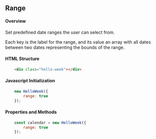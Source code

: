 ## Range

#### Overview
Set predefined date ranges the user can select from.

Each key is the label for the range, and its value an array with all dates between two dates representing the bounds of the range.

#### HTML Structure
```html
    <div class="hello-week"></div>
```

#### Javascript Initialization
```js
    new HelloWeek({
        range: true
    });
```

#### Properties and Methods
```js
    const calendar = new HelloWeek({
        range: true
    });
```
